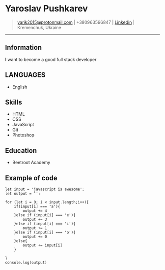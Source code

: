 # Yaroslav Pushkarev

> [yarik2015@protonmail.com](mailto:yarik2015@protonmail.com) |
> +380963596847 |
> [Linkedin](https://linkedin.com/username) |
> Kremenchuk, Ukraine


---
## Information
I want to become a good full stack developer

## LANGUAGES
- English

## Skills
 - HTML
 - CSS
 - JavaScript
 - Git
 - Photoshop
 
## Education
- Beetroot Academy

## Example of code
```
let input = 'javascript is awesome';
let output = '';

for (let i = 0; i < input.length;i++){
	if(input[i] === 'a'){
		output += 4
	}else if (input[i] === 'e'){
		output += 3
	}else if (input[i] === 'i'){
		output += 1
	}else if (input[i] === 'o'){
		output += 0
	}else{
		output += input[i]
	}

}
console.log(output)
```
